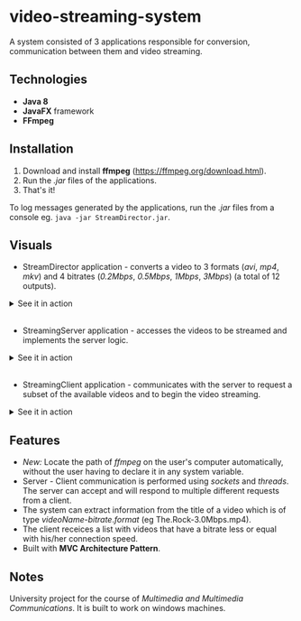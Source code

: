 # video-streaming-system
A system consisted of 3 applications responsible for conversion, communication between them and video streaming.

## Technologies
* **Java 8**
* **JavaFX** framework
* **FFmpeg**

## Installation
1. Download and install **ffmpeg** (https://ffmpeg.org/download.html).
2. Run the _.jar_ files of the applications.
3. That's it!
 
To log messages generated by the applications, run the _.jar_ files from a console eg. `java -jar StreamDirector.jar`.

## Visuals
* StreamDirector application - converts a video to 3 formats (_avi_, _mp4_, _mkv_) and 4 bitrates (_0.2Mbps_, _0.5Mbps_, _1Mbps_, _3Mbps_) (a total of 12 outputs).
<details>
  <summary>See it in action</summary>
  <p align="center">
    <img src="./img/sd.gif"/>
  </p>
</details>
<br>

* StreamingServer application - accesses the videos to be streamed and implements the server logic.
<details>
  <summary>See it in action</summary>
  <p align="center">
    <img src="./img/ss.gif"/>
  </p>
</details>
<br>

* StreamingClient application - communicates with the server to request a subset of the available videos and to begin the video streaming.
<details>
  <summary>See it in action</summary>
  <p align="center">
    <img align="center" src="./img/sc1.gif" width="590"/> <br>
    Initial flow
  </p>
  <br>
  
  <p align="center">
    <img src="./img/sc2.gif" width="590"/> <br>
    Changing connection speed, video format and streaming protocol
  </p>
</details>

## Features
* _New:_ Locate the path of _ffmpeg_ on the user's computer automatically, without the user having to declare it in any system variable.
* Server - Client communication is performed using _sockets_ and _threads_. The server can accept and will respond to multiple different requests from a client.
* The system can extract information from the title of a video which is of type _videoName_-_bitrate_._format_ (eg The.Rock-3.0Mbps.mp4).
* The client receices a list with videos that have a bitrate less or equal with his/her connection speed.
* Built with **MVC Architecture Pattern**.


## Notes
University project for the course of _Multimedia and Multimedia Communications_. It is built to work on windows machines.
